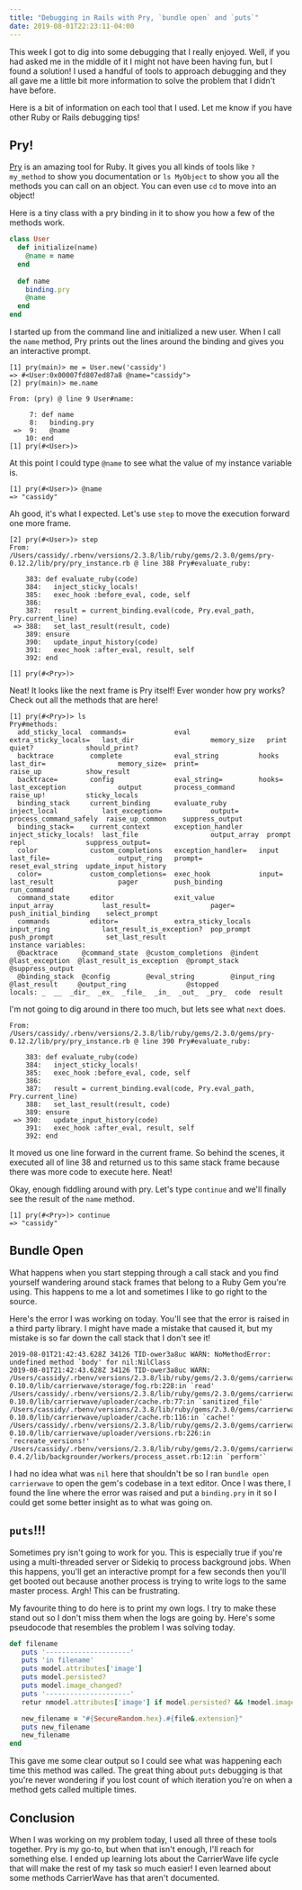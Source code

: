 ```yaml
---
title: "Debugging in Rails with Pry, `bundle open` and `puts`"
date: 2019-08-01T22:23:11-04:00
---
```


This week I got to dig into some debugging that I really enjoyed. Well, if you had asked me in the middle of it I might not have been having fun, but I found a solution! I used a handful of tools to approach debugging and they all gave me a little bit more information to solve the problem that I didn't have before. 

Here is a bit of information on each tool that I used. Let me know if you have other Ruby or Rails debugging tips!

## Pry!

[Pry](https://pryrepl.org/) is an amazing tool for Ruby. It gives you all kinds of tools like `? my_method` to show you documentation or `ls MyObject` to show you all the methods you can call on an object. You can even use `cd` to move into an object!

Here is a tiny class with a pry binding in it to show you how a few of the methods work.

```ruby
class User
  def initialize(name)
    @name = name
  end
  
  def name
    binding.pry
    @name
  end
end
```

I started up from the command line and initialized a new user. When I call the `name` method, Pry prints out the lines around the binding and gives you an interactive prompt. 

```text
[1] pry(main)> me = User.new('cassidy')
=> #<User:0x00007fd807ed87a8 @name="cassidy">
[2] pry(main)> me.name

From: (pry) @ line 9 User#name:

     7: def name
     8:   binding.pry
 =>  9:   @name
    10: end
[1] pry(#<User>)> 
```

At this point I could type `@name` to see what the value of my instance variable is.

```text
[1] pry(#<User>)> @name
=> "cassidy"
```

Ah good, it's what I expected. Let's use `step` to move the execution forward one more frame.

```text
[2] pry(#<User>)> step
From: /Users/cassidy/.rbenv/versions/2.3.8/lib/ruby/gems/2.3.0/gems/pry-0.12.2/lib/pry/pry_instance.rb @ line 388 Pry#evaluate_ruby:

    383: def evaluate_ruby(code)
    384:   inject_sticky_locals!
    385:   exec_hook :before_eval, code, self
    386:
    387:   result = current_binding.eval(code, Pry.eval_path, Pry.current_line)
 => 388:   set_last_result(result, code)
    389: ensure
    390:   update_input_history(code)
    391:   exec_hook :after_eval, result, self
    392: end

[1] pry(#<Pry>)>
```

Neat! It looks like the next frame is Pry itself! Ever wonder how pry works? Check out all the methods that are here!

```text
[1] pry(#<Pry>)> ls
Pry#methods:
  add_sticky_local  commands=            eval                 extra_sticky_locals=   last_dir                   memory_size   print                   quiet?             should_print?
  backtrace         complete             eval_string          hooks                  last_dir=                  memory_size=  print=                  raise_up           show_result
  backtrace=        config               eval_string=         hooks=                 last_exception             output        process_command         raise_up!          sticky_locals
  binding_stack     current_binding      evaluate_ruby        inject_local           last_exception=            output=       process_command_safely  raise_up_common    suppress_output
  binding_stack=    current_context      exception_handler    inject_sticky_locals!  last_file                  output_array  prompt                  repl               suppress_output=
  color             custom_completions   exception_handler=   input                  last_file=                 output_ring   prompt=                 reset_eval_string  update_input_history
  color=            custom_completions=  exec_hook            input=                 last_result                pager         push_binding            run_command
  command_state     editor               exit_value           input_array            last_result=               pager=        push_initial_binding    select_prompt
  commands          editor=              extra_sticky_locals  input_ring             last_result_is_exception?  pop_prompt    push_prompt             set_last_result
instance variables:
  @backtrace      @command_state  @custom_completions  @indent      @last_exception  @last_result_is_exception  @prompt_stack  @suppress_output
  @binding_stack  @config         @eval_string         @input_ring  @last_result     @output_ring               @stopped
locals: _  __  _dir_  _ex_  _file_  _in_  _out_  _pry_  code  result
```

I'm not going to dig around in there too much, but lets see what `next` does.

```text
From: /Users/cassidy/.rbenv/versions/2.3.8/lib/ruby/gems/2.3.0/gems/pry-0.12.2/lib/pry/pry_instance.rb @ line 390 Pry#evaluate_ruby:

    383: def evaluate_ruby(code)
    384:   inject_sticky_locals!
    385:   exec_hook :before_eval, code, self
    386:
    387:   result = current_binding.eval(code, Pry.eval_path, Pry.current_line)
    388:   set_last_result(result, code)
    389: ensure
 => 390:   update_input_history(code)
    391:   exec_hook :after_eval, result, self
    392: end
```

It moved us one line forward in the current frame. So behind the scenes, it executed all of line 38 and returned us to this same stack frame because there was more code to execute here. Neat!

Okay, enough fiddling around with pry. Let's type `continue` and we'll finally see the result of the `name` method.

```text.
[1] pry(#<Pry>)> continue
=> "cassidy"
```

## Bundle Open

What happens when you start stepping through a call stack and you find yourself wandering around stack frames that belong to a Ruby Gem you're using. This happens to me a lot and sometimes I like to go right to the source.

Here's the error I was working on today. You'll see that the error is raised in a third party library. I might have made a mistake that caused it, but my mistake is so far down the call stack that I don't see it!

```text
2019-08-01T21:42:43.628Z 34126 TID-ower3a8uc WARN: NoMethodError: undefined method `body' for nil:NilClass
2019-08-01T21:42:43.628Z 34126 TID-ower3a8uc WARN: /Users/cassidy/.rbenv/versions/2.3.8/lib/ruby/gems/2.3.0/gems/carrierwave-0.10.0/lib/carrierwave/storage/fog.rb:228:in `read'
/Users/cassidy/.rbenv/versions/2.3.8/lib/ruby/gems/2.3.0/gems/carrierwave-0.10.0/lib/carrierwave/uploader/cache.rb:77:in `sanitized_file'
/Users/cassidy/.rbenv/versions/2.3.8/lib/ruby/gems/2.3.0/gems/carrierwave-0.10.0/lib/carrierwave/uploader/cache.rb:116:in `cache!'
/Users/cassidy/.rbenv/versions/2.3.8/lib/ruby/gems/2.3.0/gems/carrierwave-0.10.0/lib/carrierwave/uploader/versions.rb:226:in `recreate_versions!'
/Users/cassidy/.rbenv/versions/2.3.8/lib/ruby/gems/2.3.0/gems/carrierwave_backgrounder-0.4.2/lib/backgrounder/workers/process_asset.rb:12:in `perform'`
```

I had no idea what was `nil` here that shouldn't be so I ran `bundle open carrierwave` to open the gem's codebase in a text editor. Once I was there, I found the line where the error was raised and put a `binding.pry` in it so I could get some better insight as to what was going on.


## `puts`!!!

Sometimes pry isn't going to work for you. This is especially true if you're using a multi-threaded server or Sidekiq to process background jobs. When this happens, you'll get an interactive prompt for a few seconds then you'll get booted out because another process is trying to write logs to the same master process. Argh! This can be frustrating.

My favourite thing to do here is to print my own logs. I try to make these stand out so I don't miss them when the logs are going by. Here's some pseudocode that resembles the problem I was solving today.

```ruby
def filename
   puts '---------------------'
   puts 'in filename'
   puts model.attributes['image']
   puts model.persisted?
   puts model.image_changed?
   puts '---------------------'
   retur nmodel.attributes['image'] if model.persisted? && !model.image_changed?

   new_filename = "#{SecureRandom.hex}.#{file&.extension}"
   puts new_filename
   new_filename
end
```

This gave me some clear output so I could see what was happening each time this method was called. The great thing about `puts` debugging is that you're never wondering if you lost count of which iteration you're on when a method gets called multiple times. 

## Conclusion

When I was working on my problem today, I used all three of these tools together. Pry is my go-to, but when that isn't enough, I'll reach for something else. I ended up learning lots about the CarrierWave life cycle that will make the rest of my task so much easier! I even learned about some methods CarrierWave has that aren't documented.
